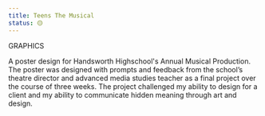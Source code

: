 ```yaml
---
title: Teens The Musical
status: 🟡
---
```


GRAPHICS

A poster design for Handsworth Highschool's Annual Musical Production. The poster was designed with prompts and feedback from the school’s theatre director and advanced media studies teacher as a final project over the course of three weeks. The project challenged my ability to design for a client and my ability to communicate hidden meaning through art and design. 




